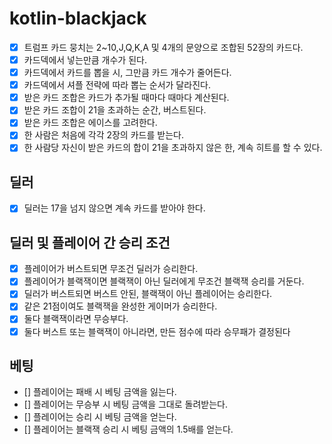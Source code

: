 # kotlin-blackjack

- [X] 트럼프 카드 뭉치는 2~10,J,Q,K,A 및 4개의 문양으로 조합된 52장의 카드다.
- [X] 카드덱에서 넣는만큼 개수가 된다.
- [X] 카드덱에서 카드를 뽑을 시, 그만큼 카드 개수가 줄어든다.
- [X] 카드덱에서 셔플 전략에 따라 뽑는 순서가 달라진다.
- [X] 받은 카드 조합은 카드가 추가될 때마다 때마다 계산된다.
- [X] 받은 카드 조합이 21을 초과하는 순간, 버스트된다.
- [X] 받은 카드 조합은 에이스를 고려한다.
- [X] 한 사람은 처음에 각각 2장의 카드를 받는다.
- [X] 한 사람당 자신이 받은 카드의 합이 21을 초과하지 않은 한, 계속 히트를 할 수 있다.

## 딜러
- [X] 딜러는 17을 넘지 않으면 계속 카드를 받아야 한다.

## 딜러 및 플레이어 간 승리 조건
- [X] 플레이어가 버스트되면 무조건 딜러가 승리한다.
- [X] 플레이어가 블랙잭이면 블랙잭이 아닌 딜러에게 무조건 블랙잭 승리를 거둔다.
- [X] 딜러가 버스트되면 버스트 안된, 블랙잭이 아닌 플레이어는 승리한다.
- [X] 같은 21점이여도 블랙잭을 완성한 게이머가 승리한다.
- [X] 둘다 블랙잭이라면 무승부다.
- [X] 둘다 버스트 또는 블랙잭이 아니라면, 만든 점수에 따라 승무패가 결정된다

## 베팅
- [] 플레이어는 패배 시 베팅 금액을 잃는다.
- [] 플레이어는 무승부 시 베팅 금액을 그대로 돌려받는다.
- [] 플레이어는 승리 시 베팅 금액을 얻는다.
- [] 플레이어는 블랙잭 승리 시 베팅 금액의 1.5배를 얻는다.
